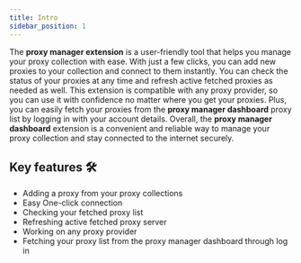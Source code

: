 ```yaml
---
title: Intro
sidebar_position: 1
---
```


The **proxy manager extension** is a user-friendly tool that helps you manage your proxy collection with ease. With just a few clicks, you can add new proxies to your collection and connect to them instantly. You can check the status of your proxies at any time and refresh active fetched proxies as needed as well. This extension is compatible with any proxy provider, so you can use it with confidence no matter where you get your proxies. Plus, you can easily fetch your proxies from the **proxy manager dashboard** proxy list by logging in with your account details. Overall, the **proxy manager dashboard** extension is a convenient and reliable way to manage your proxy collection and stay connected to the internet securely.

## Key features 🛠

- Adding a proxy from your proxy collections
- Easy One-click connection
- Checking your fetched proxy list
- Refreshing active fetched proxy server
- Working on any proxy provider
- Fetching your proxy list from the proxy manager dashboard through log in
